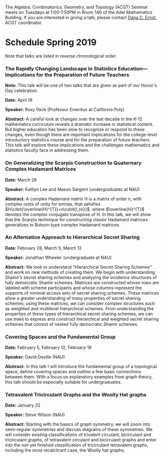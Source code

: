 The Algebra, Combinatorics, Geometry, and Topology (ACGT) Seminar meets on Tuesdays at 1:00-1:50PM in Room 146 of the Adel Mathematics Building. If you are interested in giving a talk, please contact [Dana C. Ernst](http://danaernst.com), ACGT coordinator.

# Schedule Spring 2019 #

Note that talks are listed in reverse chronological order.

### The Rapidly Changing Landscape in Statistics Education—Implications for the Preparation of Future Teachers

**Note:** This talk will be one of two talks that are given as part of our Honor's Day celebration.

**Date:** April 16

**Speaker:** Roxy Peck (Professor Emeritus at California Poly)

**Abstract:** A careful look at changes over the last decade in the K-12 mathematics curriculum reveals a dramatic increase in statistical content. But higher education has been slow to recognize or respond to these changes, even though there are important implications for the college-level introductory statistics course and for the preparation of future teachers. This talk will explore these implications and the challenges mathematics and statistics faculty face in addressing them.

### On Generalizing the Scarpis Construction to Quaternary Complex Hadamard Matrices

**Date:** March 26

**Speaker:** Kaitlyn Lee and Mason Sargent (undergraduates at NAU)

**Abstract:** A complex Hadamard matrix H is a matrix of order n, with complex roots of unity for entries, that satisfies $H\cdot{\overline{H}^{T}}=n\cdot{I_{n}}$, where $\overline{H}^{T}$ denotes the complex conjugate transpose of H. In this talk, we will show that the Scarpis technique for constructing classic Hadamard matrices generalizes to Butson-type complex Hadamard matrices.

### An Alternative Approach to Hierarchical Secret Sharing

**Date:** February 26, March 5, March 12

**Speaker:** Jonathan Wheeler (undergraduate at NAU)

**Abstract:** We look to understand “Hierarchical Secret Sharing Schemes” and work on new methods of creating them. We begin with understanding Shamir’s secret sharing schemes and analyzing the incidence structures of fully democratic Shamir schemes. Matrices are constructed whose rows are labeled with scheme participants and whose columns represent the supports of minimal access sets of secret sharing schemes. These matrices allow a greater understanding of many properties of secret sharing schemes; using these matrices, we can consider complex structures such as weighted and multilevel hierarchical schemes. From understanding the properties of these types of hierarchical secret sharing schemes, we can use trees to express and construct hierarchical and weighted secret sharing schemes that consist of nested fully democratic Shamir schemes.

### Covering Spaces and the Fundamental Group

**Date:** February 5, February 12, February 19

**Speaker:** David Deville (NAU)

**Abstract:** In this talk I will introduce the fundamental group of a topological space, define covering spaces and outline a few basic connections between them. With a focus on explanatory examples from graph theory, this talk should be especially suitable for undergraduates.

### Tetravalent Tricirculant Graphs and the Woolly Hat graphs

**Date:** January 22

**Speaker:** Steve Wilson (NAU)

**Abstract:** Starting with the basics of graph symmetry, we will zoom into semi-regular symmetries and discuss diagrams of these symmetries.   We will consider existing classifications of trivalent circulant, bicirculant and tricirculant graphs, of tetravalent  circulant and bicirculant graphs and enter into the not-yet finished classification of tricirculant tetravalent graphs, including the most recalcitrant case, the Woolly hat graphs.
